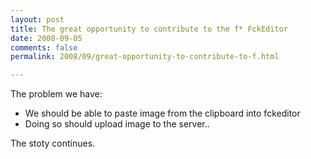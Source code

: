 ```yaml
---
layout: post
title: The great opportunity to contribute to the f* FckEditor
date: 2008-09-05
comments: false
permalink: 2008/09/great-opportunity-to-contribute-to-f.html

---
```


The problem we have:<div><ul><li>We should be able to paste image from the clipboard into fckeditor </li><li>Doing so should upload image to the server..</li></ul><div>The stoty continues.</div></div>
